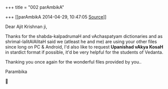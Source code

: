 +++
title = "002 parAmbikA"

+++
[[parAmbikA	2014-04-29, 10:47:05 [Source](https://groups.google.com/g/samskrita/c/XCMJktPpiEA)]]



Dear Ajit Krishnan ji,

Thanks for the shabda-kalpadrumaH and vAchaspatyam dictionaries and as shrimal-lalitAlAlitaH said we (atleast he and me) are using your other files since long on PC & Android, I'd also like to request **Upanishad vAkya KosaH** in stardict format if possible, it'd be very helpful for the students of Vedanta.

  

Thanking you once again for the wonderful files provided by you..

Parambika



